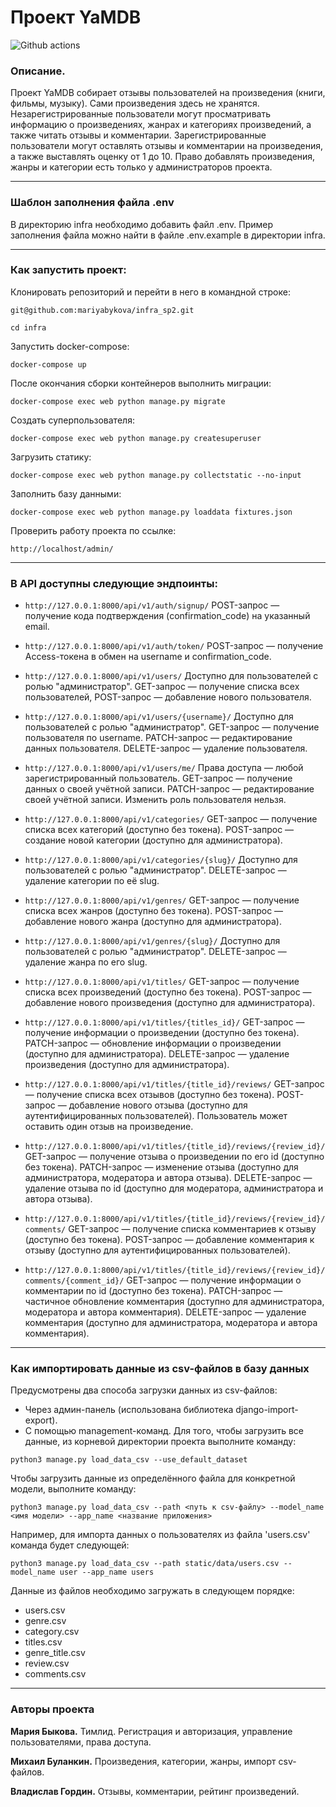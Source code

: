# Проект YaMDB
![Github actions](https://github.com/mariyabykova/yamdb_final/actions/workflows/yamdb_workflow.yml/badge.svg)

### Описание.
Проект YaMDB собирает отзывы пользователей на произведения (книги, фильмы, музыку). Сами произведения здесь не хранятся. Незарегистрированные пользователи могут просматривать информацию о произведениях, жанрах и категориях произведений, а также читать отзывы и комментарии.
Зарегистрированные пользователи могут оставлять отзывы и комментарии на произведения, а также выставлять оценку от 1 до 10. Право добавлять произведения, жанры и категории есть только у администраторов проекта. 

----

### Шаблон заполнения файла .env

В директорию infra необходимо добавить файл .env. Пример заполнения файла можно найти в файле .env.example в директории infra.

----

### Как запустить проект:

Клонировать репозиторий и перейти в него в командной строке:

```
git@github.com:mariyabykova/infra_sp2.git
```

```
cd infra
```

Запустить docker-compose:

```
docker-compose up
```

После окончания сборки контейнеров выполнить миграции:
```
docker-compose exec web python manage.py migrate
```

Создать суперпользователя:

```
docker-compose exec web python manage.py createsuperuser
```

Загрузить статику:

```
docker-compose exec web python manage.py collectstatic --no-input 
```

Заполнить базу данными:

```
docker-compose exec web python manage.py loaddata fixtures.json 
```

Проверить работу проекта по ссылке:

```
http://localhost/admin/ 
```
----


### В API доступны следующие эндпоинты:

* ```http://127.0.0.1:8000/api/v1/auth/signup/``` POST-запрос — получение кода подтверждения (confirmation_code) на указанный email.

* ```http://127.0.0.1:8000/api/v1/auth/token/``` POST-запрос — получение Access-токена в обмен на username и confirmation_code.

* ```http://127.0.0.1:8000/api/v1/users/``` Доступно для пользователей с ролью "администратор".
GET-запрос — получение списка всех пользователей, POST-запрос — добавление нового пользователя.

* ```http://127.0.0.1:8000/api/v1/users/{username}/``` Доступно для пользователей с ролью "администратор".
GET-запрос — получение пользователя по username.
PATCH-запрос — редактирование данных пользователя. DELETE-запрос — удаление пользователя.

* ```http://127.0.0.1:8000/api/v1/users/me/``` Права доступа — любой зарегистрированный пользователь.
GET-запрос — получение данных о своей учётной записи. PATCH-запрос — редактирование своей учётной записи.
Изменить роль пользователя нельзя.

* ```http://127.0.0.1:8000/api/v1/categories/``` GET-запрос — получение списка всех категорий (доступно без токена).
POST-запрос — создание новой категории (доступно для администратора).

* ```http://127.0.0.1:8000/api/v1/categories/{slug}/``` Доступно для пользователей с ролью "администратор".
DELETE-запрос — удаление категории по её slug.

* ```http://127.0.0.1:8000/api/v1/genres/``` GET-запрос — получение списка всех жанров (доступно без токена).
POST-запрос — добавление нового жанра (доступно для администратора).

* ```http://127.0.0.1:8000/api/v1/genres/{slug}/``` Доступно для пользователей с ролью "администратор".
DELETE-запрос — удаление жанра по его slug.

* ```http://127.0.0.1:8000/api/v1/titles/``` GET-запрос — получение списка всех произведений (доступно без токена).
POST-запрос — добавление нового произведения (доступно для администратора).

* ```http://127.0.0.1:8000/api/v1/titles/{titles_id}/``` GET-запрос — получение информации о произведении (доступно без токена).
PATCH-запрос — обновление информации о произведении (доступно для администратора).
DELETE-запрос — удаление произведения (доступно для администратора).

* ```http://127.0.0.1:8000/api/v1/titles/{title_id}/reviews/``` GET-запрос — получение списка всех отзывов (доступно без токена).
POST-запрос — добавление нового отзыва (доступно для аутентифицированных пользователей). Пользователь может оставить один отзыв на произведение.

* ```http://127.0.0.1:8000/api/v1/titles/{title_id}/reviews/{review_id}/``` GET-запрос — получение отзыва о произведении по его id (доступно без токена).
PATCH-запрос — изменение отзыва (доступно для администратора, модератора и автора отзыва).
DELETE-запрос — удаление отзыва по id (доступно для модератора, администратора и автора отзыва).

* ```http://127.0.0.1:8000/api/v1/titles/{title_id}/reviews/{review_id}/comments/``` GET-запрос — получение списка комментариев к отзыву (доступно без токена).
POST-запрос — добавление комментария к отзыву (доступно для аутентифицированных пользователей). 

* ```http://127.0.0.1:8000/api/v1/titles/{title_id}/reviews/{review_id}/comments/{comment_id}/``` GET-запрос — получение информации о комментарии по id (доступно без токена).
PATCH-запрос — частичное обновление комментария (доступно для администратора, модератора и автора комментария).
DELETE-запрос — удаление комментария (доступно для администратора, модератора и автора комментария).

----


### Как импортировать данные из csv-файлов в базу данных

Предусмотрены два способа загрузки данных из csv-файлов:

* Через админ-панель (использована библиотека django-import-export).
* С помощью management-команд. Для того, чтобы загрузить все данные, из корневой директории проекта выполните команду:

```
python3 manage.py load_data_csv --use_default_dataset
```

Чтобы загрузить данные из определённого файла для конкретной модели, выполните команду:

```
python3 manage.py load_data_csv --path <путь к csv-файлу> --model_name <имя модели> --app_name <название приложения>
```

Например, для импорта данных о пользователях из файла 'users.csv' команда будет следующей:

```
python3 manage.py load_data_csv --path static/data/users.csv --model_name user --app_name users
```

Данные из файлов необходимо загружать в следующем порядке:
* users.csv
* genre.csv
* category.csv
* titles.csv
* genre_title.csv
* review.csv
* comments.csv

----

### Авторы проекта

**Мария Быкова.** Тимлид. Регистрация и авторизация, управление пользователями, права доступа.

**Михаил Буланкин.** Произведения, категории, жанры, импорт csv-файлов.

**Владислав Гордин.** Отзывы, комментарии, рейтинг произведений.

